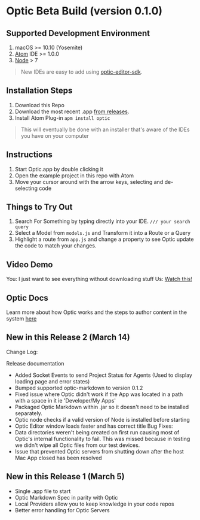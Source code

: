# Optic Beta Build (version 0.1.0)

## Supported Development Environment
1. macOS >= 10.10 (Yosemite)
2. [Atom](https://atom.io/) IDE >= 1.0.0
3. [Node](https://nodejs.org/en/) > 7
> New IDEs are easy to add using [optic-editor-sdk](https://github.com/opticdev/optic-editor-sdk). 

## Installation Steps
1. Download this Repo
2. Download the most recent .app [from releases](https://github.com/odpetmioc/demo/releases).
3. Install Atom Plug-in  `apm install optic`
> This will eventually be done with an installer that's aware of the IDEs you have on your computer 

## Instructions
1. Start Optic.app by double clicking it
2. Open the example project in this repo with Atom 
3. Move your cursor around with the arrow keys, selecting and de-selecting code 

## Things to Try Out 
1. Search For Something by typing directly into your IDE. 
`/// your search query`
2. Select a Model from `models.js` and Transform it into a Route or a Query
3. Highlight a route from `app.js` and change a property to see Optic update the code to match your changes.

## Video Demo 
You: I just want to see everything without downloading stuff 
Us: [Watch this!](https://www.youtube.com/watch?v=S5ZzaOof13U) 

## Optic Docs 
Learn more about how Optic works and the steps to author content in the system [here](http://opticdev.com/docs/#/)

## New in this Release 2 (March 14)
Change Log:

Release documentation
* Added Socket Events to send Project Status for Agents (Used to display loading page and error states)
* Bumped supported optic-markdown to version 0.1.2
* Fixed issue where Optic didn't work if the App was located in a path with a space in it ie 'Developer/My Apps'
* Packaged Optic Markdown within .jar so it doesn't need to be installed separately.
* Optic node checks if a valid version of Node is installed before starting
* Optic Editor window loads faster and has correct title
Bug Fixes:
* Data directories weren't being created on first run causing most of Optic's internal functionality to fail. This was missed because in testing we didn't wipe all Optic files from our test devices.
* Issue that prevented Optic servers from shutting down after the host Mac App closed has been resolved
## New in this Release 1 (March 5)
* Single .app file to start 
* Optic Markdown Spec in parity with Optic 
* Local Providers allow you to keep knowledge in your code repos 
* Better error handling for Optic Servers





